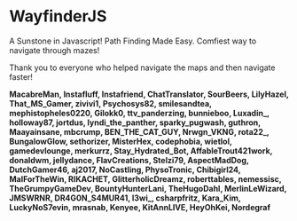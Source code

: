 # WayfinderJS
A Sunstone in Javascript! Path Finding Made Easy. Comfiest way to navigate through mazes!

Thank you to everyone who helped navigate the maps and then navigate faster!

**MacabreMan, Instafluff, Instafriend, ChatTranslator, SourBeers, LilyHazel, That_MS_Gamer, zivivi1, Psychosys82, smilesandtea, mephistopheles0220, Gilokk0, ttv_panderzing, bunnieboo, Luxadin_, holloway87, jortdus, lyndi_the_panther, sparky_pugwash, guthron, Maayainsane, mbcrump, BEN_THE_CAT_GUY, Nrwgn_VKNG, rota22_, BungalowGlow, sethorizer, MisterHex, codephobia, wietlol, gamedevlounge, merkurrz, Stay_Hydrated_Bot, AffableTrout421work, donaldwm, jellydance, FlavCreations, Stelzi79, AspectMadDog, DutchGamer46, aj2017, NoCastling, PhysoTronic, Chibigirl24, MalForTheWin, RIKACHET, GlitterholicDreamz, roberttables, nemessisc, TheGrumpyGameDev, BountyHunterLani, TheHugoDahl, MerlinLeWizard, JMSWRNR, DR4G0N_S4MUR41, l3wi_, csharpfritz, Kara_Kim, LuckyNoS7evin, mrasnab, Kenyee, KitAnnLIVE, HeyOhKei, Nordegraf**
